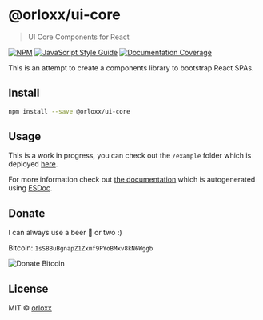# @orloxx/ui-core

> UI Core Components for React

[![NPM](https://img.shields.io/npm/v/@orloxx/ui-core.svg)](https://www.npmjs.com/package/@orloxx/ui-core)
[![JavaScript Style Guide](https://img.shields.io/badge/code_style-standard-brightgreen.svg)](https://standardjs.com)
[![Documentation Coverage](https://orloxx.github.io/ui-core/docs/badge.svg)](https://orloxx.github.io/ui-core/docs/)

This is an attempt to create a components library to bootstrap React SPAs.

## Install

```bash
npm install --save @orloxx/ui-core
```

## Usage

This is a work in progress, you can check out the `/example` folder which is deployed [here](http://orloxx.github.io/ui-core).

For more information check out [the documentation](https://orloxx.github.io/ui-core/docs/) which is autogenerated using [ESDoc](https://esdoc.org/).

## Donate

I can always use a beer :beer: or two :)

Bitcoin: `1sSBBuBgnapZ1Zxmf9PYoBMxv8kN6Wggb`

![Donate Bitcoin](https://github.com/orloxx/ui-core/blob/release/1.0.10/example/src/views/home/bitcoin.jpg)

## License

MIT © [orloxx](https://github.com/orloxx)
